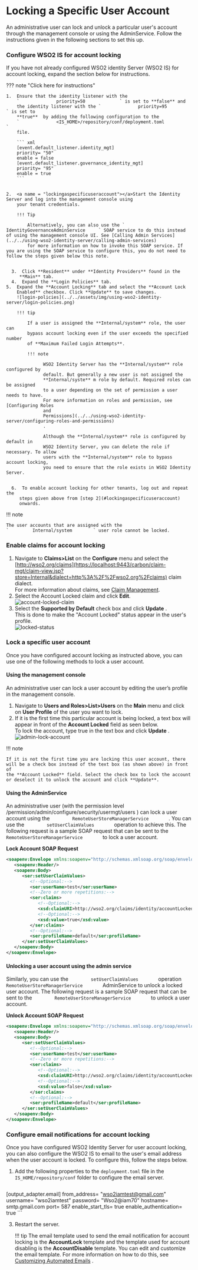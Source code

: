 # Locking a Specific User Account

An administrative user can lock and unlock a particular user's account
through the management console or using the AdminService. Follow the
instructions given in the following sections to set this up.  

### Configure WSO2 IS for account locking

If you have not already configured WSO2 identity Server (WSO2 IS) for
account locking, expand the section below for instructions.

??? note "Click here for instructions"

    1.  Ensure that the identity listener with the
        `              priority=50             ` is set to **false** and
        the identity listener with the `              priority=95             ` is set to
        **true**  by adding the following configuration to the
        `              <IS_HOME>/repository/conf/deployment.toml             `
        file.  

        ``` xml
        [event.default_listener.identity_mgt]
        priority= "50"
        enable = false
        [event.default_listener.governance_identity_mgt]
        priority= "95"
        enable = true
        ```
         

    2.  <a name = "lockingaspecificuseraccount"></a>Start the Identity Server and log into the management console using
        your tenant credentials.
          
        !!! Tip

            Alternatively, you can also use the `   IdentityGovernanceAdminService     ` SOAP service to do this instead of using the management console UI. See [Calling Admin Services](../../using-wso2-identity-server/calling-admin-services)
            for more information on how to invoke this SOAP service. If you are using the SOAP service to configure this, you do not need to follow the steps given below this note.
            

      3.  Click **Resident** under **Identity Providers** found in the
         **Main** tab.
      4.  Expand the **Login Policies** tab.
    5.  Expand the **Account Locking** tab and select the **Account Lock
        Enabled** checkbox. Click **Update** to save changes.  
        ![login-policies](../../assets/img/using-wso2-identity-server/login-policies.png) 

        !!! tip

            If a user is assigned the **Internal/system** role, the user can
            bypass account locking even if the user exceeds the specified number
            of **Maximum Failed Login Attempts**.
         
            !!! note
                  
                  WSO2 Identity Server has the **Internal/system** role configured by
                  default. But generally a new user is not assigned the
                  **Internal/syste** m role by default. Required roles can be assigned
                  to a user depending on the set of permission a user needs to have.
                  For more information on roles and permission, see [Configuring Roles
                  and
                  Permissions](../../using-wso2-identity-server/configuring-roles-and-permissions)
                  .
               
                  Although the **Internal/system** role is configured by default in
                  WSO2 Identity Server, you can delete the role if necessary. To allow
                  users with the **Internal/system** role to bypass account locking,
                  you need to ensure that the role exists in WSO2 Identity Server.
               

      6.  To enable account locking for other tenants, log out and repeat the
         steps given above from [step 2](#lockingaspecificuseraccount)
         onwards.

!!! note
    
    The user accounts that are assigned with the
    `         Internal/system        ` user role cannot be locked.
    

### Enable claims for account locking

1.  Navigate to **Claims\>List** on the **Configure** menu and select
    the
    [http://wso2.org/claims](https://localhost:9443/carbon/claim-mgt/claim-view.jsp?store=Internal&dialect=http%3A%2F%2Fwso2.org%2Fclaims)
    claim dialect.  
    For more information about claims, see [Claim
    Management](../../using-wso2-identity-server/claim-management).
2.  Select the Account Locked claim and click **Edit**.  
    ![account-locked-claim](../../assets/img/using-wso2-identity-server/account-locked-claim.png) 
3.  Select the **Supported by Default** check box and click **Update**
    .  
    This is done to make the "Account Locked" status appear in the
    user's profile.  
    ![locked-status](../../assets/img/using-wso2-identity-server/locked-status.png) 

### Lock a specific user account

Once you have configured account locking as instructed above, you can
use one of the following methods to lock a user account.

#### Using the management console

An administrative user can lock a user account by editing the user’s
profile in the management console.

1.  Navigate to **Users and Roles\>List\>Users** on the **Main** menu
    and click on **User Profile** of the user you want to lock.
2.  If it is the first time this particular account is being locked, a
    text box will appear in front of the **Account Locked** field as
    seen below.  
    To lock the account, type true in the text box and click **Update**
    .  
    ![admin-lock-account](../../assets/img/using-wso2-identity-server/admin-lock-account.png)

!!! note
    
    If it is not the first time you are locking this user account, there
    will be a check box instead of the text box (as shown above) in front of
    the **Account Locked** field. Select the check box to lock the account
    or deselect it to unlock the account and click **Update**.
    

#### Using the AdminService

An administrative user (with the permission level
/permission/admin/configure/security/usermgt/users ) can lock a user
account using the `         RemoteUserStoreManagerService        ` . You
can use the `         setUserClaimValues        ` operation to achieve
this. The following request is a sample SOAP request that can be sent to
the `         RemoteUserStoreManagerService        ` to lock a user
account.

**Lock Account SOAP Request**

``` xml
<soapenv:Envelope xmlns:soapenv="http://schemas.xmlsoap.org/soap/envelope/" xmlns:ser="http://service.ws.um.carbon.wso2.org" xmlns:xsd="http://common.mgt.user.carbon.wso2.org/xsd">
   <soapenv:Header/>
   <soapenv:Body>
      <ser:setUserClaimValues>
         <!--Optional:-->
         <ser:userName>test</ser:userName>
         <!--Zero or more repetitions:-->
         <ser:claims>
            <!--Optional:-->
            <xsd:claimURI>http://wso2.org/claims/identity/accountLocked</xsd:claimURI>
            <!--Optional:-->
            <xsd:value>true</xsd:value>
         </ser:claims>
         <!--Optional:-->
         <ser:profileName>default</ser:profileName>
      </ser:setUserClaimValues>
   </soapenv:Body>
</soapenv:Envelope>
```

#### Unlocking a user account using the admin service

Similarly, you can use the `         setUserClaimValues        `
operation `         RemoteUserStoreManagerService        ` AdminService
to unlock a locked user account. The following request is a sample SOAP
request that can be sent to the
`         RemoteUserStoreManagerService        ` to unlock a user
account.

**Unlock Account SOAP Request**

``` xml
<soapenv:Envelope xmlns:soapenv="http://schemas.xmlsoap.org/soap/envelope/" xmlns:ser="http://service.ws.um.carbon.wso2.org" xmlns:xsd="http://common.mgt.user.carbon.wso2.org/xsd">
   <soapenv:Header/>
   <soapenv:Body>
      <ser:setUserClaimValues>
         <!--Optional:-->
         <ser:userName>test</ser:userName>
         <!--Zero or more repetitions:-->
         <ser:claims>
            <!--Optional:-->
            <xsd:claimURI>http://wso2.org/claims/identity/accountLocked</xsd:claimURI>
            <!--Optional:-->
            <xsd:value>false</xsd:value>
         </ser:claims>
         <!--Optional:-->
         <ser:profileName>default</ser:profileName>
      </ser:setUserClaimValues>
   </soapenv:Body>
</soapenv:Envelope>
```

### Configure email notifications for account locking

Once you have configured WSO2 Identity Server for user account locking,
you can also configure the WSO2 IS to email to the user's email address
when the user account is locked. To configure this, follow the steps
below.

1.  Add the following properties to the `deployment.toml` file in the `IS_HOME/repository/conf` folder to configure the email server.

    ``` toml
   [output_adapter.email]
   from_address= "wso2iamtest@gmail.com"
   username= "wso2iamtest"
   password= "Wso2@iam70"
   hostname= smtp.gmail.com
   port= 587
   enable_start_tls= true
   enable_authentication= true
    ```

3.  Restart the server.

    !!! tip
        The email template used to send the email notification for
        account locking is the **AccountLock** template and the template
        used for account disabling is the **AccountDisable** template. You
        can edit and customize the email template. For more information on
        how to do this, see [Customizing Automated
        Emails](../../using-wso2-identity-server/customizing-automated-emails)
        .
    

  
